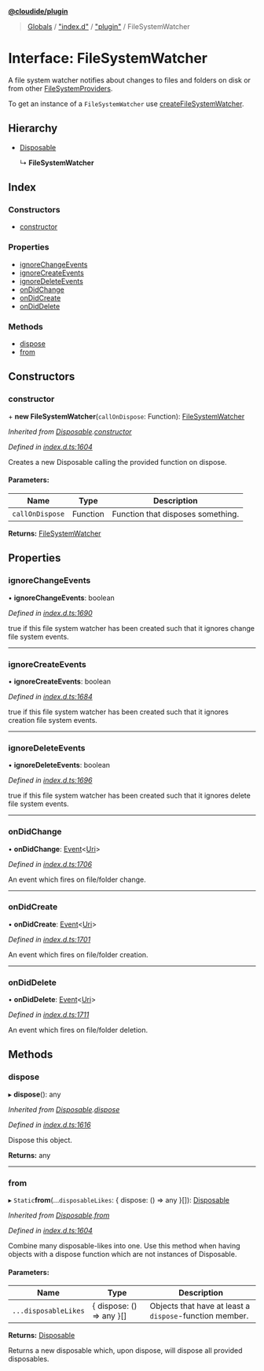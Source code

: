 **[@cloudide/plugin](../README.md)**

> [Globals](../README.md) / ["index.d"](../modules/_index_d_.md) / ["plugin"](../modules/_index_d_._plugin_.md) / FileSystemWatcher

# Interface: FileSystemWatcher

A file system watcher notifies about changes to files and folders
on disk or from other [FileSystemProviders](#FileSystemProvider).

To get an instance of a `FileSystemWatcher` use
[createFileSystemWatcher](#workspace.createFileSystemWatcher).

## Hierarchy

* [Disposable](../classes/_index_d_._plugin_.disposable.md)

  ↳ **FileSystemWatcher**

## Index

### Constructors

* [constructor](_index_d_._plugin_.filesystemwatcher.md#constructor)

### Properties

* [ignoreChangeEvents](_index_d_._plugin_.filesystemwatcher.md#ignorechangeevents)
* [ignoreCreateEvents](_index_d_._plugin_.filesystemwatcher.md#ignorecreateevents)
* [ignoreDeleteEvents](_index_d_._plugin_.filesystemwatcher.md#ignoredeleteevents)
* [onDidChange](_index_d_._plugin_.filesystemwatcher.md#ondidchange)
* [onDidCreate](_index_d_._plugin_.filesystemwatcher.md#ondidcreate)
* [onDidDelete](_index_d_._plugin_.filesystemwatcher.md#ondiddelete)

### Methods

* [dispose](_index_d_._plugin_.filesystemwatcher.md#dispose)
* [from](_index_d_._plugin_.filesystemwatcher.md#from)

## Constructors

### constructor

\+ **new FileSystemWatcher**(`callOnDispose`: Function): [FileSystemWatcher](_index_d_._plugin_.filesystemwatcher.md)

*Inherited from [Disposable](../classes/_index_d_._plugin_.disposable.md).[constructor](../classes/_index_d_._plugin_.disposable.md#constructor)*

*Defined in [index.d.ts:1604](https://github.com/shuyaqian/cloudide-plugin-api/blob/6d83fa1/index.d.ts#L1604)*

Creates a new Disposable calling the provided function
on dispose.

#### Parameters:

Name | Type | Description |
------ | ------ | ------ |
`callOnDispose` | Function | Function that disposes something.  |

**Returns:** [FileSystemWatcher](_index_d_._plugin_.filesystemwatcher.md)

## Properties

### ignoreChangeEvents

•  **ignoreChangeEvents**: boolean

*Defined in [index.d.ts:1690](https://github.com/shuyaqian/cloudide-plugin-api/blob/6d83fa1/index.d.ts#L1690)*

true if this file system watcher has been created such that
it ignores change file system events.

___

### ignoreCreateEvents

•  **ignoreCreateEvents**: boolean

*Defined in [index.d.ts:1684](https://github.com/shuyaqian/cloudide-plugin-api/blob/6d83fa1/index.d.ts#L1684)*

true if this file system watcher has been created such that
it ignores creation file system events.

___

### ignoreDeleteEvents

•  **ignoreDeleteEvents**: boolean

*Defined in [index.d.ts:1696](https://github.com/shuyaqian/cloudide-plugin-api/blob/6d83fa1/index.d.ts#L1696)*

true if this file system watcher has been created such that
it ignores delete file system events.

___

### onDidChange

•  **onDidChange**: [Event](_index_d_._plugin_.event.md)\<[Uri](../classes/_index_d_._plugin_.uri.md)>

*Defined in [index.d.ts:1706](https://github.com/shuyaqian/cloudide-plugin-api/blob/6d83fa1/index.d.ts#L1706)*

An event which fires on file/folder change.

___

### onDidCreate

•  **onDidCreate**: [Event](_index_d_._plugin_.event.md)\<[Uri](../classes/_index_d_._plugin_.uri.md)>

*Defined in [index.d.ts:1701](https://github.com/shuyaqian/cloudide-plugin-api/blob/6d83fa1/index.d.ts#L1701)*

An event which fires on file/folder creation.

___

### onDidDelete

•  **onDidDelete**: [Event](_index_d_._plugin_.event.md)\<[Uri](../classes/_index_d_._plugin_.uri.md)>

*Defined in [index.d.ts:1711](https://github.com/shuyaqian/cloudide-plugin-api/blob/6d83fa1/index.d.ts#L1711)*

An event which fires on file/folder deletion.

## Methods

### dispose

▸ **dispose**(): any

*Inherited from [Disposable](../classes/_index_d_._plugin_.disposable.md).[dispose](../classes/_index_d_._plugin_.disposable.md#dispose)*

*Defined in [index.d.ts:1616](https://github.com/shuyaqian/cloudide-plugin-api/blob/6d83fa1/index.d.ts#L1616)*

Dispose this object.

**Returns:** any

___

### from

▸ `Static`**from**(...`disposableLikes`: { dispose: () => any  }[]): [Disposable](../classes/_index_d_._plugin_.disposable.md)

*Inherited from [Disposable](../classes/_index_d_._plugin_.disposable.md).[from](../classes/_index_d_._plugin_.disposable.md#from)*

*Defined in [index.d.ts:1604](https://github.com/shuyaqian/cloudide-plugin-api/blob/6d83fa1/index.d.ts#L1604)*

Combine many disposable-likes into one. Use this method
when having objects with a dispose function which are not
instances of Disposable.

#### Parameters:

Name | Type | Description |
------ | ------ | ------ |
`...disposableLikes` | { dispose: () => any  }[] | Objects that have at least a `dispose`-function member. |

**Returns:** [Disposable](../classes/_index_d_._plugin_.disposable.md)

Returns a new disposable which, upon dispose, will
dispose all provided disposables.
